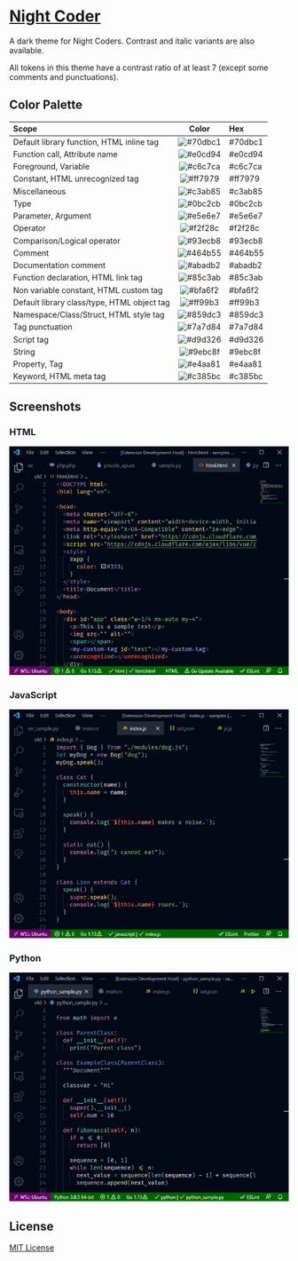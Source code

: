 # [Night Coder](https://marketplace.visualstudio.com/items?itemName=a5hk.night-coder)

A dark theme for Night Coders. Contrast and italic variants are also available.

All tokens in this theme have a contrast ratio of at least 7 (except some comments and punctuations).

## Color Palette

| Scope                                       |                           Color                           | Hex     |
|:--------------------------------------------|:---------------------------------------------------------:|:--------|
| Default library function, HTML inline tag   | ![#70dbc1](https://via.placeholder.com/23/70dbc1/?text=+) | #70dbc1 |
| Function call, Attribute name               | ![#e0cd94](https://via.placeholder.com/23/e0cd94/?text=+) | #e0cd94 |
| Foreground, Variable                        | ![#c6c7ca](https://via.placeholder.com/23/c6c7ca/?text=+) | #c6c7ca |
| Constant, HTML unrecognized tag             | ![#ff7979](https://via.placeholder.com/23/ff7979/?text=+) | #ff7979 |
| Miscellaneous                               | ![#c3ab85](https://via.placeholder.com/23/c3ab85/?text=+) | #c3ab85 |
| Type                                        | ![#0bc2cb](https://via.placeholder.com/23/0bc2cb/?text=+) | #0bc2cb |
| Parameter, Argument                         | ![#e5e6e7](https://via.placeholder.com/23/e5e6e7/?text=+) | #e5e6e7 |
| Operator                                    | ![#f2f28c](https://via.placeholder.com/23/f2f28c/?text=+) | #f2f28c |
| Comparison/Logical operator                 | ![#93ecb8](https://via.placeholder.com/23/93ecb8/?text=+) | #93ecb8 |
| Comment                                     | ![#464b55](https://via.placeholder.com/23/464b55/?text=+) | #464b55 |
| Documentation comment                       | ![#abadb2](https://via.placeholder.com/23/abadb2/?text=+) | #abadb2 |
| Function declaration, HTML link tag         | ![#85c3ab](https://via.placeholder.com/23/85c3ab/?text=+) | #85c3ab |
| Non variable constant, HTML custom tag      | ![#bfa6f2](https://via.placeholder.com/23/bfa6f2/?text=+) | #bfa6f2 |
| Default library class/type, HTML object tag | ![#ff99b3](https://via.placeholder.com/23/ff99b3/?text=+) | #ff99b3 |
| Namespace/Class/Struct, HTML style tag      | ![#859dc3](https://via.placeholder.com/23/859dc3/?text=+) | #859dc3 |
| Tag punctuation                             | ![#7a7d84](https://via.placeholder.com/23/7a7d84/?text=+) | #7a7d84 |
| Script tag                                  | ![#d9d326](https://via.placeholder.com/23/d9d326/?text=+) | #d9d326 |
| String                                      | ![#9ebc8f](https://via.placeholder.com/23/9ebc8f/?text=+) | #9ebc8f |
| Property, Tag                               | ![#e4aa81](https://via.placeholder.com/23/e4aa81/?text=+) | #e4aa81 |
| Keyword, HTML meta tag                      | ![#c385bc](https://via.placeholder.com/23/c385bc/?text=+) | #c385bc |

## Screenshots

### HTML

![html](screenshot/html.png)

### JavaScript

![javascript](screenshot/javascript.png)

### Python

![python](screenshot/python.png)

## License

[MIT License](LICENSE)

